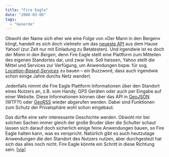 ```yaml
---
title: "Fire Eagle"
date: "2008-03-06"
tags:
  - "Generde"
---
```


Obwohl der Name sich eher wie eine Folge von »Der Mann in den Bergen« klingt, handelt es sich doch vielmehr um das [neueste API](http://fireeagle.yahoo.com/) aus dem Hause Yahoo! (zur Zeit nur mit Einladung zu Betatesten). Und irgendwie ist es doch _der Mann in den Bergen_, denn Fire Eagle stellt eine Plattform zum Mitteilen des eigenen Standortes dar, und zwar live. Soll heissen, Yahoo stellt die Mittel und Services zur Verfügung, um Anwendungen bspw. für sog. [*Location-Based-Services*](http://de.wikipedia.org/wiki/Location_based_service) zu bauen – ein Buzzword, dass auch irgendwie schon einige Jahre durchs Netz wandert.

Jedenfalls nimmt die Fire Eagle Plattform Informationen über den Standort eines Nutzers an, z.B. vom Handy, GPS Geräten oder auch per Eingabe auf einer Website. Diese Informationen können über das API in [GeoJSON](http://wiki.geojson.org/Main_Page) (WTF?!) oder [GeoRSS](http://www.georss.org/) wieder abgerufen werden. Dabei sind Funktionen zum Schutz der Privatsphäre wohl schon eingebaut.

Das dürfte eine sehr interessante Geschichte werden. Obwohl mir bei solchen Sachen immer gleich der große Bruder über die Schulter schaut lassen sich darauf doch sicherlich einige feine Anwendungen bauen, so Fire Eagle halten kann, was es verspricht. Natürlich gibt es auch heutzutage Anwendungen die den Standort des Nutzers nutzen, aber durchgestezt hat sich das alles noch nicht. Fire Eagle könnte ein Schritt in diese Richtung sein. \[[via](http://blog.programmableweb.com/2008/03/05/yahoo-launches-fire-eagle/)\]
